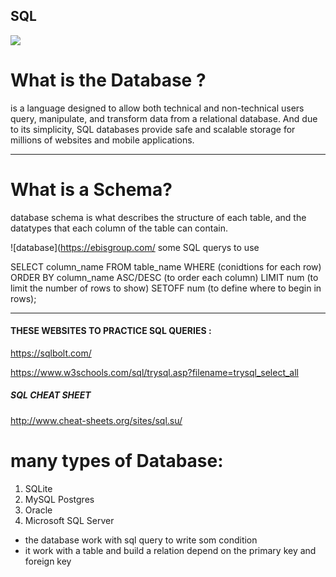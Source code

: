 ## SQL

![](../Images/image2-1.png)

# What is the Database ?

is a language designed to allow both technical and non-technical users query, manipulate, and transform data from a relational database. And due to its simplicity, SQL databases provide safe and scalable storage for millions of websites and mobile applications.

---

# What is a Schema?

database schema is what describes the structure of each table, and the datatypes that each column of the table can contain.

![database](https://ebisgroup.com/
some SQL querys to use

SELECT column_name
FROM table_name
WHERE (conidtions for each row)
ORDER BY column_name ASC/DESC (to order each column)
LIMIT num (to limit the number of rows to show)
SETOFF num (to define where to begin in rows);

---

#### THESE WEBSITES TO PRACTICE SQL QUERIES :

https://sqlbolt.com/

https://www.w3schools.com/sql/trysql.asp?filename=trysql_select_all

##### SQL CHEAT SHEET

http://www.cheat-sheets.org/sites/sql.su/

# many types of Database:

1.  SQLite
1.  MySQL Postgres
1.  Oracle
1.  Microsoft SQL Server

- the database work with sql query to write som condition
- it work with a table and build a relation depend on the primary key and foreign key

